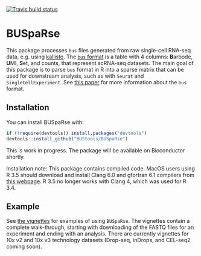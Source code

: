 [![Travis build status](https://travis-ci.com/BUStools/BUSpaRse.svg?branch=master)](https://travis-ci.com/BUStools/BUSpaRse)

# BUSpaRse

This package processes `bus` files generated from raw single-cell RNA-seq data, e.g. using [kallisto](http://pachterlab.github.io/kallisto/). The [`bus` format](https://github.com/BUStools/BUS-format) is a table with 4 columns: **B**arbode, **U**MI, **S**et, and counts, that represent scRNA-seq datasets. The main goal of this package is to parse `bus` format in R into a sparse matrix that can be used for downstream analysis, such as with `Seurat` and `SingleCellExperiment`. See [this paper](https://www.biorxiv.org/content/early/2018/11/21/472571) for more information about the `bus` format.

## Installation

You can install BUSpaRse with:

``` r
if (!require(devtools)) install.packages("devtools")
devtools::install_github("BUStools/BUSpaRse")
```

This is work in progress. The package will be available on Bioconductor shortly.

Installation note: This package contains compiled code. MacOS users using R 3.5 should download and install Clang 6.0 and gfortran 6.1 compilers from [this webpage](https://cran.r-project.org/bin/macosx/tools/). R 3.5 no longer works with Clang 4, which was used for R 3.4.

## Example
See [the vignettes](https://bustools.github.io/BUS_notebooks_R/index.html) for examples of using `BUSpaRse`. The vignettes contain a complete walk-through, starting with downloading of the FASTQ files for an experiment and ending with an analysis. There are currently vignettes for 10x v2 and 10x v3 technology datasets (Drop-seq, inDrops, and CEL-seq2 coming soon). 

